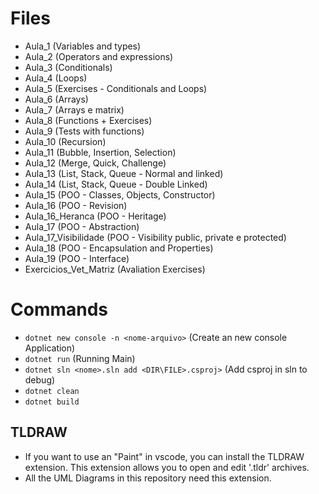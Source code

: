 # Files
- Aula_1 (Variables and types)
- Aula_2 (Operators and expressions)
- Aula_3 (Conditionals)
- Aula_4 (Loops)
- Aula_5 (Exercises - Conditionals and Loops)
- Aula_6 (Arrays)
- Aula_7 (Arrays e matrix)
- Aula_8 (Functions + Exercises)
- Aula_9 (Tests with functions)
- Aula_10 (Recursion)
- Aula_11 (Bubble, Insertion, Selection)
- Aula_12 (Merge, Quick, Challenge)
- Aula_13 (List, Stack, Queue - Normal and linked)
- Aula_14 (List, Stack, Queue - Double Linked)
- Aula_15 (POO - Classes, Objects, Constructor)
- Aula_16 (POO - Revision)
- Aula_16_Heranca (POO - Heritage)
- Aula_17 (POO - Abstraction)
- Aula_17_Visibilidade (POO - Visibility public, private e protected)
- Aula_18 (POO - Encapsulation and Properties)
- Aula_19 (POO - Interface)
- Exercicios_Vet_Matriz (Avaliation Exercises)


# Commands
- `dotnet new console -n <nome-arquivo>` (Create an new console Application)
- `dotnet run` (Running Main)
- `dotnet sln <nome>.sln add <DIR\FILE>.csproj>` (Add csproj in sln to debug)
- `dotnet clean`
- `dotnet build`

## TLDRAW
- If you want to use an "Paint" in vscode, you can install the TLDRAW extension. This extension allows you to open and edit '.tldr' archives.
- All the UML Diagrams in this repository need this extension.
